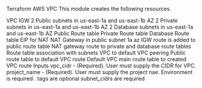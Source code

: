 Terraform AWS VPC
This module creates the following resources.

VPC
IGW
2 Public subnets in us-east-1a and us-east-1b AZ
2 Private subnets in us-east-1a and us-east-1b AZ
2 Database subnets in us-east-1a and us-east-1b AZ
Public Route table
Private Route table
Database Route table
EIP for NAT
NAT Gateway in public subnet 1a az
IGW route is added to public route table
NAT gateway route to private and database route tables
Route table association with subnets
VPC to default VPC peering
Public route table to default VPC route
Default VPC main route table to created VPC route
Inputs
vpc_cidr - (Required). User must supply the CIDR for VPC.
project_name - (Required). User must supply the project nae.
Environment is required . 
tags are optional
subnet_cidrs are required
